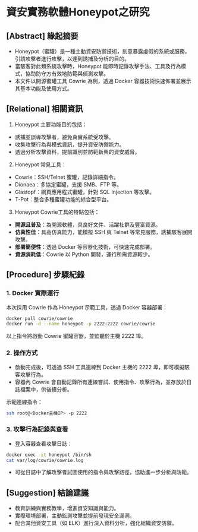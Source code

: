 # 資安實務軟體Honeypot之研究

## [Abstract] 緣起摘要

* Honeypot（蜜罐）是一種主動資安防禦技術，刻意暴露虛假的系統或服務，引誘攻擊者進行攻擊，以達到誘捕及分析的目的。
* 當駭客對此類系統攻擊時，Honeypot 能即時記錄攻擊手法、工具及行為模式，協助防守方有效地防範與偵測攻擊。
* 本文件以開源蜜罐工具 Cowrie 為例，透過 Docker 容器技術快速佈署並展示其基本功能及使用方式。

## [Relational] 相關資訊

1. Honeypot 主要功能目的包括：
- 誘捕並誤導攻擊者，避免真實系統受攻擊。
- 收集攻擊行為與模式資訊，提升資安防禦能力。
- 透過分析攻擊資料，提前識別並防範新興的資安威脅。

2. Honeypot 常見工具：
- Cowrie：SSH/Telnet 蜜罐，記錄詳細指令。
- Dionaea：多協定蜜罐，支援 SMB、FTP 等。
- Glastopf：網頁應用程式蜜罐，針對 SQL Injection 等攻擊。
- T-Pot：整合多種蜜罐功能的綜合型平台。

3. Honeypot Cowrie工具的特點包括：
- **開源且普及**：為開源軟體，具良好文件、活躍社群及豐富資源。
- **仿真性佳**：具高仿真能力，能模擬 SSH 與 Telnet 等常見服務，誘捕駭客展開攻擊。
- **部署簡便性**：透過 Docker 等容器化技術，可快速完成部署。
- **資源消耗低**：Cowrie 以 Python 開發，運行所需資源較少。

## [Procedure] 步驟紀錄

### 1. Docker 實際運行

本次採用 Cowrie 作為 Honeypot 示範工具，透過 Docker 容器部署：

```bash
docker pull cowrie/cowrie
docker run -d --name honeypot -p 2222:2222 cowrie/cowrie
```

以上指令將啟動 Cowrie 蜜罐容器，並監聽於主機 2222 埠。

### 2. 操作方式

- 啟動完成後，可透過 SSH 工具連線到 Docker 主機的 2222 埠，即可模擬駭客攻擊行為。
- 容器內 Cowrie 會自動記錄所有連線嘗試、使用指令、攻擊行為，並存放於日誌檔案中，供後續分析。

示範連線指令：
```bash
ssh root@<Docker主機IP> -p 2222
```

### 3. 攻擊行為記錄與查看

- 登入容器查看攻擊日誌：
```bash
docker exec -it honeypot /bin/sh
cat var/log/cowrie/cowrie.log
```

- 可從日誌中了解攻擊者試圖使用的指令與攻擊路徑，協助進一步分析與防範。

## [Suggestion] 結論建議

* 教育訓練與實務教學，增進資安知識與能力。
* 實際環境部署，主動監測攻擊並提前發現安全漏洞。
* 配合其他資安工具（如 ELK）進行深入資料分析，強化組織資安防禦。

